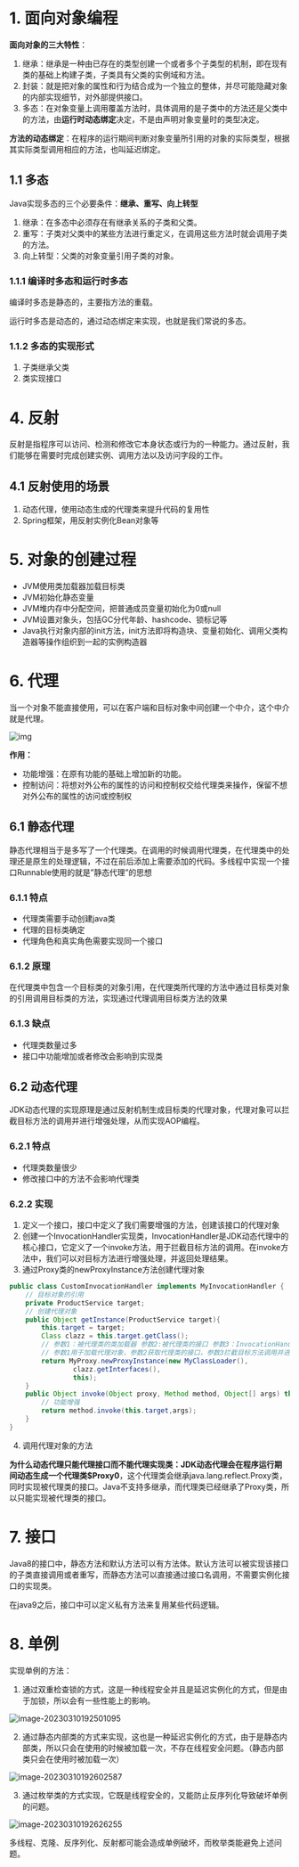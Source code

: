 # 1. 面向对象编程

**面向对象的三大特性**：

1. 继承：继承是一种由已存在的类型创建一个或者多个子类型的机制，即在现有类的基础上构建子类，子类具有父类的实例域和方法。
2. 封装：就是把对象的属性和行为结合成为一个独立的整体，并尽可能隐藏对象的内部实现细节，对外部提供接口。
3. 多态：在对象变量上调用覆盖方法时，具体调用的是子类中的方法还是父类中的方法，由**运行时动态绑定**决定，不是由声明对象变量时的类型决定。

**方法的动态绑定**：在程序的运行期间判断对象变量所引用的对象的实际类型，根据其实际类型调用相应的方法，也叫延迟绑定。

## 1.1 多态

Java实现多态的三个必要条件：**继承、重写、向上转型**

1. 继承：在多态中必须存在有继承关系的子类和父类。
2. 重写：子类对父类中的某些方法进行重定义，在调用这些方法时就会调用子类的方法。
3. 向上转型：父类的对象变量引用子类的对象。

### 1.1.1  编译时多态和运行时多态

编译时多态是静态的，主要指方法的重载。

运行时多态是动态的，通过动态绑定来实现，也就是我们常说的多态。

### 1.1.2  多态的实现形式

1. 子类继承父类
2. 类实现接口

# 4. 反射

反射是指程序可以访问、检测和修改它本身状态或行为的一种能力。通过反射，我们能够在需要时完成创建实例、调用方法以及访问字段的工作。

## 4.1 反射使用的场景

1. 动态代理，使用动态生成的代理类来提升代码的复用性
2. Spring框架，用反射实例化Bean对象等

# 5. 对象的创建过程

- JVM使用类加载器加载目标类
- JVM初始化静态变量
- JVM堆内存中分配空间，把普通成员变量初始化为0或null
- JVM设置对象头，包括GC分代年龄、hashcode、锁标记等
- Java执行对象内部的init方法，init方法即将构造块、变量初始化、调用父类构造器等操作组织到一起的实例构造器

# 6. 代理

当一个对象不能直接使用，可以在客户端和目标对象中间创建一个中介，这个中介就是代理。

![img](https://img-blog.csdnimg.cn/20210126200254699.png?x-oss-process=image/watermark,type_ZmFuZ3poZW5naGVpdGk,shadow_10,text_aHR0cHM6Ly9ibG9nLmNzZG4ubmV0L3dlaXhpbl80Mzk3MzQwNA==,size_16,color_FFFFFF,t_70)

**作用：**

- 功能增强：在原有功能的基础上增加新的功能。
- 控制访问：将想对外公布的属性的访问和控制权交给代理类来操作，保留不想对外公布的属性的访问或控制权

## 6.1 静态代理

静态代理相当于是多写了一个代理类。在调用的时候调用代理类，在代理类中的处理还是原生的处理逻辑，不过在前后添加上需要添加的代码。多线程中实现一个接口Runnable使用的就是”静态代理”的思想

### 6.1.1 特点

- 代理类需要手动创建java类	
- 代理的目标类确定
- 代理角色和真实角色需要实现同一个接口

### 6.1.2 原理

在代理类中包含⼀个⽬标类的对象引⽤，在代理类所代理的方法中通过目标类对象的引用调用目标类的方法，实现通过代理调用目标类方法的效果

### 6.1.3 缺点

- 代理类数量过多
- 接口中功能增加或者修改会影响到实现类

## 6.2 动态代理

JDK动态代理的实现原理是通过反射机制生成目标类的代理对象，代理对象可以拦截目标方法的调用并进行增强处理，从而实现AOP编程。

### 6.2.1 特点

- 代理类数量很少
- 修改接口中的方法不会影响代理类

### 6.2.2 实现

1. 定义一个接口，接口中定义了我们需要增强的方法，创建该接口的代理对象
2. 创建一个InvocationHandler实现类，InvocationHandler是JDK动态代理中的核心接口，它定义了一个invoke方法，用于拦截目标方法的调用。在invoke方法中，我们可以对目标方法进行增强处理，并返回处理结果。
3. 通过Proxy类的newProxyInstance方法创建代理对象

```java
public class CustomInvocationHandler implements MyInvocationHandler {
	// 目标对象的引用
    private ProductService target;
	// 创建代理对象
    public Object getInstance(ProductService target){
        this.target = target;
        Class clazz = this.target.getClass();
        // 参数1：被代理类的类加载器 参数2:被代理类的接口 参数3：InvocationHandler对象
        // 参数1用于加载代理对象，参数2获取代理类的接口，参数3拦截目标方法调用并进行增强处理
        return MyProxy.newProxyInstance(new MyClassLoader(),
                clazz.getInterfaces(),
                this);
    }
    public Object invoke(Object proxy, Method method, Object[] args) throws Throwable {
        // 功能增强
        return method.invoke(this.target,args);
    }
}
```

4. 调用代理对象的方法

**为什么动态代理只能代理接口而不能代理实现类：**JDK动态代理会在程序运行期间动态生成一个代理类**$Proxy0**，这个代理类会继承java.lang.reflect.Proxy类，同时实现被代理类的接口。Java不支持多继承，而代理类已经继承了Proxy类，所以只能实现被代理类的接口。

# 7. 接口

Java8的接口中，静态方法和默认方法可以有方法体。默认方法可以被实现该接口的子类直接调用或者重写，而静态方法可以直接通过接口名调用，不需要实例化接口的实现类。

在java9之后，接口中可以定义私有方法来复用某些代码逻辑。

# 8. 单例

实现单例的方法：

1. 通过双重检查锁的方式，这是一种线程安全并且是延迟实例化的方式，但是由于加锁，所以会有一些性能上的影响。

![image-20230310192501095](../markdown-img/JavaSE.assets/image-20230310192501095.png)

2. 通过静态内部类的方式来实现，这也是一种延迟实例化的方式，由于是静态内部类，所以只会在使用的时候被加载一次，不存在线程安全问题。（静态内部类只会在使用时被加载一次）

![image-20230310192602587](../markdown-img/JavaSE.assets/image-20230310192602587.png)

3. 通过枚举类的方式实现，它既是线程安全的，又能防止反序列化导致破坏单例的问题。

![image-20230310192626255](../markdown-img/JavaSE.assets/image-20230310192626255.png)

多线程、克隆、反序列化、反射都可能会造成单例破坏，而枚举类能避免上述问题。